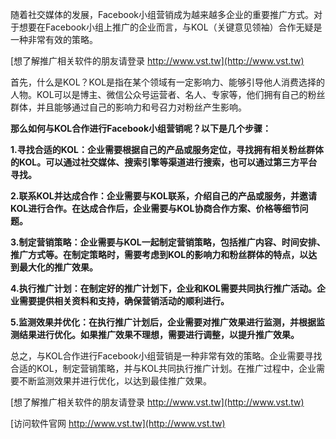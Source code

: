 随着社交媒体的发展，Facebook小组营销成为越来越多企业的重要推广方式。对于想要在Facebook小组上推广的企业而言，与KOL（关键意见领袖）合作无疑是一种非常有效的策略。

[想了解推广相关软件的朋友请登录 http://www.vst.tw](http://www.vst.tw)

首先，什么是KOL？KOL是指在某个领域有一定影响力、能够引导他人消费选择的人物。KOL可以是博主、微信公众号运营者、名人、专家等，他们拥有自己的粉丝群体，并且能够通过自己的影响力和号召力对粉丝产生影响。

**那么如何与KOL合作进行Facebook小组营销呢？以下是几个步骤：**

**1.寻找合适的KOL：企业需要根据自己的产品或服务定位，寻找拥有相关粉丝群体的KOL。可以通过社交媒体、搜索引擎等渠道进行搜索，也可以通过第三方平台寻找。**

**2.联系KOL并达成合作：企业需要与KOL联系，介绍自己的产品或服务，并邀请KOL进行合作。在达成合作后，企业需要与KOL协商合作方案、价格等细节问题。**

**3.制定营销策略：企业需要与KOL一起制定营销策略，包括推广内容、时间安排、推广方式等。在制定策略时，需要考虑到KOL的影响力和粉丝群体的特点，以达到最大化的推广效果。**

**4.执行推广计划：在制定好的推广计划下，企业和KOL需要共同执行推广活动。企业需要提供相关资料和支持，确保营销活动的顺利进行。**

**5.监测效果并优化：在执行推广计划后，企业需要对推广效果进行监测，并根据监测结果进行优化。如果推广效果不理想，需要进行调整，以提升推广效果。**

总之，与KOL合作进行Facebook小组营销是一种非常有效的策略。企业需要寻找合适的KOL，制定营销策略，并与KOL共同执行推广计划。在推广过程中，企业需要不断监测效果并进行优化，以达到最佳推广效果。

[想了解推广相关软件的朋友请登录 http://www.vst.tw](http://www.vst.tw)


[访问软件官网 http://www.vst.tw](http://www.vst.tw)
